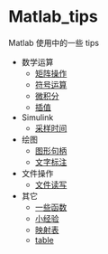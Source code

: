 # Matlab_tips

 Matlab 使用中的一些 tips

- 数学运算
  + [矩阵操作](数学运算/矩阵操作.md)
  + [符号运算](数学运算/符号运算.md)
  + [微积分](数学运算/微积分.md)
  + [插值](数学运算/插值.md)
- Simulink
  + [采样时间](Simulink/sample.md)
- 绘图
  + [图形句柄](绘图/句柄.md)
  + [文字标注](绘图/文字标注.md)
- 文件操作
  + [文件读写](文件操作/文件读写.md)
- 其它
  + [一些函数](其它/一些函数.md)
  + [小经验](其它/小经验.md)
  + [映射表](其它/Map映射表数据结构.md)
  + [table](其它/Table.md)
